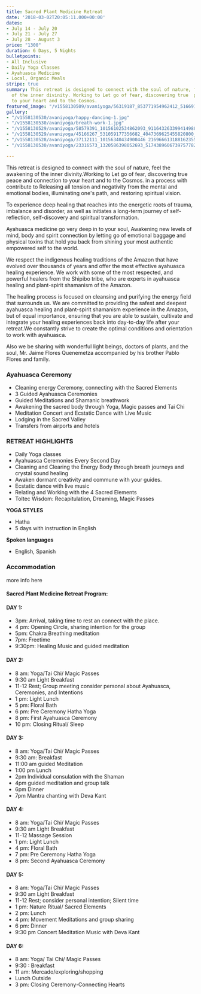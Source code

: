 ```yaml
---
title: Sacred Plant Medicine Retreat
date: '2018-03-02T20:05:11.000+00:00'
dates:
- July 14 - July 20
- July 21 - July 27
- July 28 - August 3
price: "1300"
duration: 6 Days, 5 Nights
bulletpoints:
- All Inclusive
- Daily Yoga Classes
- Ayahuasca Medicine
- Local, Organic Meals
stripe: true
summary: This retreat is designed to connect with the soul of nature, feel the awakening
  of the inner divinity. Working to Let go of fear, discovering true  peace and connection
  to your heart and to the Cosmos.
featured_image: "/v1558130509/avaniyoga/56319187_853771954962412_5166910884756324352_n.jpg"
gallery:
- "/v1558130530/avaniyoga/happy-dancing-1.jpg"
- "/v1558130530/avaniyoga/breath-work-1.jpg"
- "/v1558130529/avaniyoga/58579391_10156102534862093_9116432633994149888_n.jpg"
- "/v1558130529/avaniyoga/45166267_531059177356682_4047369625455820800_n.jpg"
- "/v1558130528/avaniyoga/37112111_10156340434900446_2169666131881623552_n.jpg"
- "/v1558130530/avaniyoga/23316573_1320586398052693_5174389606739757782_n.jpg"

---
```

This retreat is designed to connect with the soul of nature, feel the awakening of the inner divinity.Working to Let go of fear, discovering true  peace and connection to your heart and to the Cosmos. in a process with contribute to  Releasing  all tension and negativity from the mental and emotional bodies, illuminating one's path, and restoring spiritual vision.
	
To experience deep healing that reaches into the energetic roots of trauma, imbalance and disorder, as well as initiates a long-term journey of self-reflection, self-discovery and spiritual transformation.

Ayahuasca medicine go very deep in to your soul,  Awakening  new levels of mind, body and spirit connection by letting go of emotional baggage and physical toxins that hold you back from shining your most authentic empowered self to the world. 

We  respect the indigenous healing traditions of the Amazon that have evolved over thousands of years and offer the most effective ayahuasca healing experience. We work with some of the most respected, and powerful healers from the Shipibo tribe, who are experts in ayahuasca healing and plant-spirit shamanism of the Amazon.

The healing process is focused on cleansing and purifying the energy field that surrounds us. We are committed to providing the safest and deepest ayahuasca healing and plant-spirit shamanism experience in the Amazon, but of equal importance, ensuring that you are able to sustain, cultivate and integrate your healing experiences back into day-to-day life after your retreat.We constantly strive to create the optimal conditions and orientation to work with ayahuasca.

Also we be sharing with wonderful light beings, doctors of plants, and the soul, Mr. Jaime Flores Quenemetza accompanied by his brother Pablo Flores and family. 


### Ayahuasca Ceremony
* Cleaning energy Ceremony, connecting with the Sacred  Elements
* 3 Guided Ayahuasca Ceremonies  
* Guided Meditations and Shamanic breathwork
* Awakening the sacred body through Yoga, Magic passes and Tai Chi
* Meditation Concert and Ecstatic Dance with Live Music
* Lodging in the Sacred Valley
* Transfers from airports and hotels

### RETREAT HIGHLIGHTS

* Daily Yoga classes
* Ayahuasca Ceremonies Every Second Day
* Cleaning and Clearing the Energy Body through  breath journeys and crystal sound healing 
* Awaken dormant creativity and commune with your guides.
* Ecstatic dance with live music
* Relating and Working with the 4 Sacred Elements 
* Toltec Wisdom: Recapitulation, Dreaming, Magic Passes




**YOGA STYLES**

* Hatha
* 5 days with instruction in English

**Spoken languages**

* English, Spanish

### Accommodation

more info here 

 

#### Sacred Plant Medicine Retreat Program:

#### DAY 1:  
* 3pm:  Arrival, taking time to rest an connect with the place.
* 4 pm: Opening Circle, sharing intention for the group
* 5pm:  Chakra Breathing meditation
* 7pm:  Freetime
* 9:30pm:  Healing Music and guided meditation

#### DAY 2:
* 8 am: Yoga/Tai Chi/ Magic Passes
* 9:30 am Light Breakfast
* 11-12 Rest; Group meeting consider personal about Ayahuasca, Ceremonies, and Intentions
* 1 pm:  Light Lunch
* 5 pm: Floral Bath
* 6 pm: Pre Ceremony Hatha Yoga
* 8 pm: First Ayahuasca Ceremony
* 10 pm: Closing Ritual/ Sleep

#### DAY 3:
* 8 am: Yoga/Tai Chi/ Magic Passes
* 9:30 am: Breakfast
* 11:00 am  guided Meditation 
* 1:00 pm Lunch
* 2pm  Individual consulation with the Shaman
* 4pm guided meditation and group talk
* 6pm Dinner
* 7pm Mantra chanting with Deva Kant


#### DAY 4:
* 8 am: Yoga/Tai Chi/ Magic Passes
* 9:30 am Light Breakfast
* 11-12 Massage Session
* 1 pm: Light Lunch
* 4 pm: Floral Bath
* 7 pm: Pre Ceremony Hatha Yoga
* 8 pm: Second Ayahuasca Ceremony


#### DAY 5:
* 8 am: Yoga/Tai Chi/ Magic Passes
* 9:30 am Light Breakfast
* 11-12 Rest; consider personal intention; Silent time
* 1 pm: Nature Ritual/ Sacred Elements
* 2 pm: Lunch
* 4 pm: Movement Meditations and group sharing
* 6 pm: Dinner
* 9:30 pm Concert Meditation Music with Deva Kant


#### DAY 6:
* 8 am: Yoga/ Tai Chi/ Magic Passes
* 9:30 :  Breakfast
* 11 am: Mercado/exploring/shopping 
* Lunch Outside
* 3 pm: Closing Ceremony-Connecting Hearts